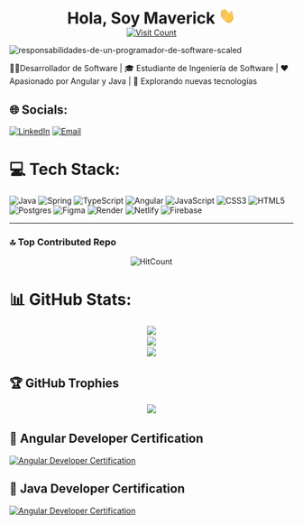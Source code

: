 <div align="center">
  <h1 style="margin: 0;">Hola, Soy Maverick <img src="https://github.com/ABSphreak/ABSphreak/blob/master/gifs/Hi.gif" width="30px"></h1>
  <a href="https://visitcount.itsvg.in" target="_blank" align="center">
    <img src="https://visitcount.itsvg.in/api?id=Maverickto11&icon=6&color=0" alt="Visit Count">
  </a>
</div>

![responsabilidades-de-un-programador-de-software-scaled](https://github.com/user-attachments/assets/447131c2-176d-4b09-9687-2b04b2eb3968)


👨‍💻Desarrollador de Software | 🎓 Estudiante de Ingeniería de Software | ❤️ Apasionado por Angular y Java | 🌟 Explorando nuevas tecnologías  


## 🌐 Socials:
[![LinkedIn](https://img.shields.io/badge/LinkedIn-%230077B5.svg?logo=linkedin&logoColor=white)](https://linkedin.com/in/www.linkedin.com/in/maverick-cordova)
[![Email](https://img.shields.io/badge/Email-%23E91E63.svg?logo=gmail&logoColor=white)](mailto:maverickcordova21@gmail.com)

# 💻 Tech Stack:
![Java](https://img.shields.io/badge/java-%23ED8B00.svg?style=flat&logo=openjdk&logoColor=white) ![Spring](https://img.shields.io/badge/spring-%236DB33F.svg?style=flat&logo=spring&logoColor=white) ![TypeScript](https://img.shields.io/badge/typescript-%23007ACC.svg?style=flat&logo=typescript&logoColor=white) ![Angular](https://img.shields.io/badge/angular-%23DD0031.svg?style=flat&logo=angular&logoColor=white) ![JavaScript](https://img.shields.io/badge/javascript-%23323330.svg?style=flat&logo=javascript&logoColor=%23F7DF1E) ![CSS3](https://img.shields.io/badge/css3-%231572B6.svg?style=flat&logo=css3&logoColor=white) ![HTML5](https://img.shields.io/badge/html5-%23E34F26.svg?style=flat&logo=html5&logoColor=white) ![Postgres](https://img.shields.io/badge/postgres-%23316192.svg?style=flat&logo=postgresql&logoColor=white) ![Figma](https://img.shields.io/badge/figma-%23F24E1E.svg?style=flat&logo=figma&logoColor=white) ![Render](https://img.shields.io/badge/Render-%46E3B7.svg?style=flat&logo=render&logoColor=white) ![Netlify](https://img.shields.io/badge/netlify-%23000000.svg?style=flat&logo=netlify&logoColor=#00C7B7) ![Firebase](https://img.shields.io/badge/firebase-%23039BE5.svg?style=flat&logo=firebase) 

---
### 🔝 Top Contributed Repo
<div align="center">

![HitCount](https://github-contributor-stats.vercel.app/api?username=Maverickto11&limit=5&theme=radical&combine_all_yearly_contributions=true)

</div>

# 📊 GitHub Stats:

<div align="center">

![](https://github-readme-stats.vercel.app/api?username=Maverickto11&theme=radical&hide_border=false&include_all_commits=false&count_private=false)<br/>
![](https://github-readme-streak-stats.herokuapp.com/?user=Maverickto11&theme=radical&hide_border=false)<br/>
![](https://github-readme-stats.vercel.app/api/top-langs/?username=Maverickto11&theme=radical&hide_border=false&include_all_commits=false&count_private=false&layout=compact)
</div>

## 🏆 GitHub Trophies

<div align="center">

![](https://github-profile-trophy.vercel.app/?username=Maverickto11&theme=radical&no-frame=false&no-bg=false&margin-w=4)
</div>

## 🌟 Angular Developer Certification

<a href="https://www.sololearn.com/certificates/CC-N7S0SK8K" target="_blank">
  <img src="https://github.com/user-attachments/assets/2f6f4c21-f84d-4896-9388-4192969d421d" alt="Angular Developer Certification" width="300" style="max-width: 100%; height: auto;">
</a>

## 🌟 Java Developer Certification

<a href="https://www.sololearn.com/certificates/CC-TUH79JOI" target="_blank">
  <img src="https://github.com/user-attachments/assets/84b746b0-db5c-4fbd-87b8-1440c3356f42" alt="Angular Developer Certification" width="300" style="max-width: 100%; height: auto;">
</a>

<!-- Proudly created with GPRM ( https://gprm.itsvg.in ) -->
